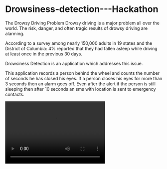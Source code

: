 # Drowsiness-detection---Hackathon
The Drowsy Driving Problem
Drowsy driving is a major problem all over the world. The risk, danger, and often tragic results of drowsy driving are alarming.

According to a survey among nearly 150,000 adults in 19 states and the District of Columbia:
4% reported that they had fallen asleep while driving at least once in the previous 30 days.

Drowsiness Detection is an application which addresses this issue.

This application records a person behind the wheel and counts the number of seconds he has closed his eyes.
If a person closes his eyes for more than 3 seconds then an alarm goes off.
Even after the alert if the person is still sleeping then after 10 seconds an sms with location is sent to emergency contacts.




<video src="IMG_6931.mov"  width="320" height="200" controls preload></video>
